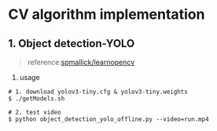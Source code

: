 # CV algorithm implementation

## 1. Object detection-YOLO

> reference:[spmallick/learnopencv](https://github.com/spmallick/learnopencv)

1. usage

```
# 1. download yolov3-tiny.cfg & yolov3-tiny.weights
$ ./getModels.sh

# 2. test video
$ python object_detection_yolo_offline.py --video=run.mp4

```


